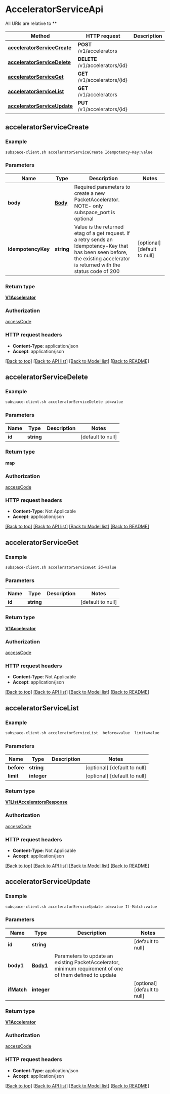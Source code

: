 # AcceleratorServiceApi

All URIs are relative to **

Method | HTTP request | Description
------------- | ------------- | -------------
[**acceleratorServiceCreate**](AcceleratorServiceApi.md#acceleratorServiceCreate) | **POST** /v1/accelerators | 
[**acceleratorServiceDelete**](AcceleratorServiceApi.md#acceleratorServiceDelete) | **DELETE** /v1/accelerators/{id} | 
[**acceleratorServiceGet**](AcceleratorServiceApi.md#acceleratorServiceGet) | **GET** /v1/accelerators/{id} | 
[**acceleratorServiceList**](AcceleratorServiceApi.md#acceleratorServiceList) | **GET** /v1/accelerators | 
[**acceleratorServiceUpdate**](AcceleratorServiceApi.md#acceleratorServiceUpdate) | **PUT** /v1/accelerators/{id} | 



## acceleratorServiceCreate



### Example

```bash
subspace-client.sh acceleratorServiceCreate Idempotency-Key:value
```

### Parameters


Name | Type | Description  | Notes
------------- | ------------- | ------------- | -------------
 **body** | [**Body**](Body.md) | Required parameters to create a new PacketAccelerator.  NOTE- only subspace_port is optional |
 **idempotencyKey** | **string** | Value is the returned etag of a get request.  If a retry sends an Idempotency-Key that has been seen before, the existing accelerator is returned with the status code of 200 | [optional] [default to null]

### Return type

[**V1Accelerator**](V1Accelerator.md)

### Authorization

[accessCode](../README.md#accessCode)

### HTTP request headers

- **Content-Type**: application/json
- **Accept**: application/json

[[Back to top]](#) [[Back to API list]](../README.md#documentation-for-api-endpoints) [[Back to Model list]](../README.md#documentation-for-models) [[Back to README]](../README.md)


## acceleratorServiceDelete



### Example

```bash
subspace-client.sh acceleratorServiceDelete id=value
```

### Parameters


Name | Type | Description  | Notes
------------- | ------------- | ------------- | -------------
 **id** | **string** |  | [default to null]

### Return type

**map**

### Authorization

[accessCode](../README.md#accessCode)

### HTTP request headers

- **Content-Type**: Not Applicable
- **Accept**: application/json

[[Back to top]](#) [[Back to API list]](../README.md#documentation-for-api-endpoints) [[Back to Model list]](../README.md#documentation-for-models) [[Back to README]](../README.md)


## acceleratorServiceGet



### Example

```bash
subspace-client.sh acceleratorServiceGet id=value
```

### Parameters


Name | Type | Description  | Notes
------------- | ------------- | ------------- | -------------
 **id** | **string** |  | [default to null]

### Return type

[**V1Accelerator**](V1Accelerator.md)

### Authorization

[accessCode](../README.md#accessCode)

### HTTP request headers

- **Content-Type**: Not Applicable
- **Accept**: application/json

[[Back to top]](#) [[Back to API list]](../README.md#documentation-for-api-endpoints) [[Back to Model list]](../README.md#documentation-for-models) [[Back to README]](../README.md)


## acceleratorServiceList



### Example

```bash
subspace-client.sh acceleratorServiceList  before=value  limit=value
```

### Parameters


Name | Type | Description  | Notes
------------- | ------------- | ------------- | -------------
 **before** | **string** |  | [optional] [default to null]
 **limit** | **integer** |  | [optional] [default to null]

### Return type

[**V1ListAcceleratorsResponse**](V1ListAcceleratorsResponse.md)

### Authorization

[accessCode](../README.md#accessCode)

### HTTP request headers

- **Content-Type**: Not Applicable
- **Accept**: application/json

[[Back to top]](#) [[Back to API list]](../README.md#documentation-for-api-endpoints) [[Back to Model list]](../README.md#documentation-for-models) [[Back to README]](../README.md)


## acceleratorServiceUpdate



### Example

```bash
subspace-client.sh acceleratorServiceUpdate id=value If-Match:value
```

### Parameters


Name | Type | Description  | Notes
------------- | ------------- | ------------- | -------------
 **id** | **string** |  | [default to null]
 **body1** | [**Body1**](Body1.md) | Parameters to update an existing PacketAccelerator, minimum requirement of one of them defined to update |
 **ifMatch** | **integer** |  | [optional] [default to null]

### Return type

[**V1Accelerator**](V1Accelerator.md)

### Authorization

[accessCode](../README.md#accessCode)

### HTTP request headers

- **Content-Type**: application/json
- **Accept**: application/json

[[Back to top]](#) [[Back to API list]](../README.md#documentation-for-api-endpoints) [[Back to Model list]](../README.md#documentation-for-models) [[Back to README]](../README.md)

